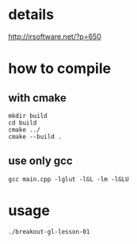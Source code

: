 details
=======

http://irsoftware.net/?p=650

how to compile
==============

with cmake
----------

```
mkdir build
cd build
cmake ../
cmake --build .
```

use only gcc
------------

```
gcc main.cpp -lglut -lGL -lm -lGLU
```

usage
=====

```
./breakout-gl-lesson-01
```

